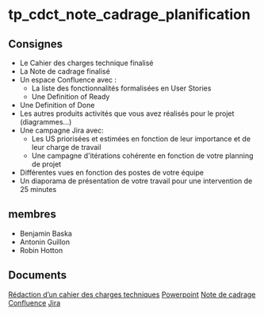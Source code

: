 # tp_cdct_note_cadrage_planification

## Consignes

- Le Cahier des charges technique finalisé
- La Note de cadrage finalisé
- Un espace Confluence avec :
  - La liste des fonctionnalités formalisées en User Stories
  - Une Definition of Ready
- Une Definition of Done
- Les autres produits activités que vous avez réalisés pour le projet (diagrammes...)
- Une campagne Jira avec:
  - Les US priorisées et estimées en fonction de leur importance et de leur charge de travail
  - Une campagne d'itérations cohérente en fonction de votre planning de projet
- Différentes vues en fonction des postes de votre équipe
- Un diaporama de présentation de votre travail pour une intervention de 25 minutes

## membres

- Benjamin Baska
- Antonin Guillon
- Robin Hotton

## Documents

[Rédaction d’un cahier des charges techniques](https://docs.google.com/document/d/19SlPSv8n1vS7T-F088C2O5rBQ__sM5fp/edit)
[Powerpoint](https://docs.google.com/presentation/d/1CoQ53IiTQDcbEge5PSUXg1-7OtTzL8ToXrMx-GfoYJc/edit#slide=id.p)
[Note de cadrage](https://docs.google.com/document/d/1khWXlbSuFpijbEvAYFVgz6FObT0yYBpIJxjNxSDSU1I/edit#heading=h.hgqopsu7wovc)
[Confluence](https://diginamic-cp.atlassian.net/wiki/spaces/BASKAGUILL/overview?homepageId=9306894)
[Jira](https://diginamic-cp.atlassian.net/jira/software/c/projects/BGH/boards/171/backlog?view=detail&selectedIssue=BGH-5&versions=visible&epics=visible&issueLimit=100&selectedEpic=BGH-1)
